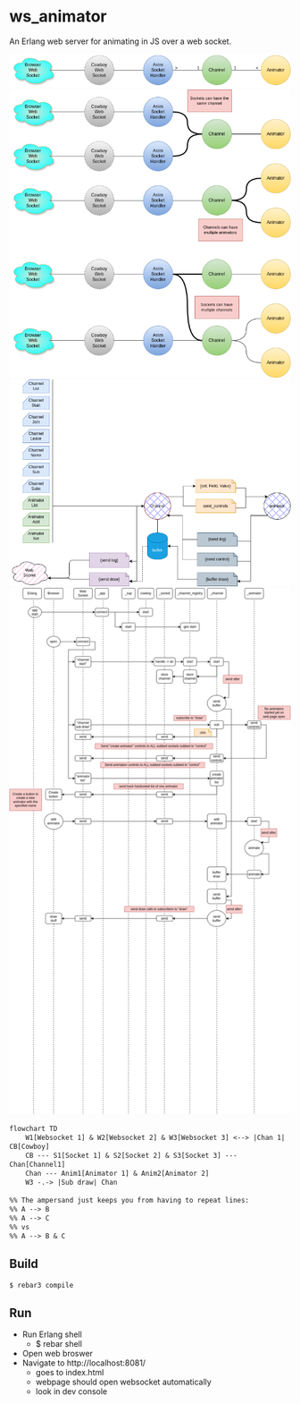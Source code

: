 ws_animator
=====

An Erlang web server for animating in JS over a web socket.

![ERD Diagram](doc/ws_animate_erd_2025-02-10.drawio.png "ERD")
![Example Setups Diagram](doc/ws_animate_erd_examples_2025-02-10.drawio.png "Example Setups")
![Protocol](doc/ws_animate_protocol_2025-02-10.drawio.png "Protocol")
![Sequence Diagram](doc/ws_animate_sequence_2025-02-09.drawio.png "Sequence Diagram")

```mermaid
flowchart TD
    W1[Websocket 1] & W2[Websocket 2] & W3[Websocket 3] <--> |Chan 1| CB[Cowboy]
    CB --- S1[Socket 1] & S2[Socket 2] & S3[Socket 3] --- Chan[Channel1]
    Chan --- Anim1[Animator 1] & Anim2[Animator 2]
    W3 -.-> |Sub draw| Chan

%% The ampersand just keeps you from having to repeat lines:
%% A --> B
%% A --> C
%% vs
%% A --> B & C
````

Build
-----

    $ rebar3 compile

Run
-----

- Run Erlang shell
  - $ rebar shell
- Open web broswer
- Navigate to http://localhost:8081/
  - goes to index.html
  - webpage should open websocket automatically
  - look in dev console
